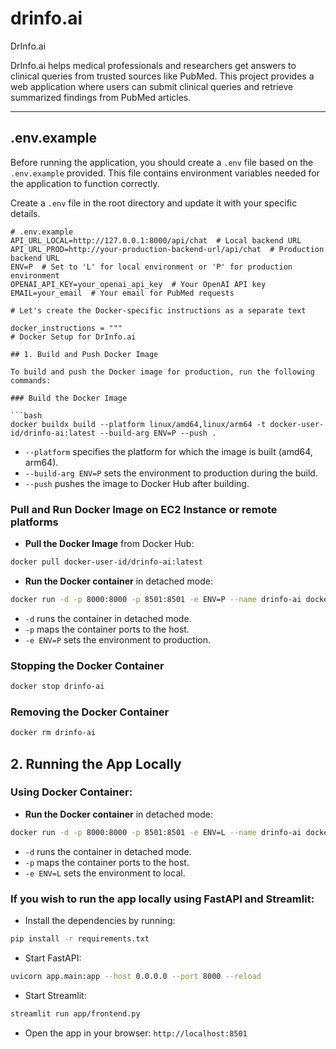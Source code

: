 # drinfo.ai
DrInfo.ai

DrInfo.ai helps medical professionals and researchers get answers to clinical queries from trusted sources like PubMed. This project provides a web application where users can submit clinical queries and retrieve summarized findings from PubMed articles.

---

## .env.example

Before running the application, you should create a `.env` file based on the `.env.example` provided. This file contains environment variables needed for the application to function correctly.

Create a `.env` file in the root directory and update it with your specific details.

```env
# .env.example
API_URL_LOCAL=http://127.0.0.1:8000/api/chat  # Local backend URL
API_URL_PROD=http://your-production-backend-url/api/chat  # Production backend URL
ENV=P  # Set to 'L' for local environment or 'P' for production environment
OPENAI_API_KEY=your_openai_api_key  # Your OpenAI API key
EMAIL=your_email  # Your email for PubMed requests

# Let's create the Docker-specific instructions as a separate text

docker_instructions = """
# Docker Setup for DrInfo.ai

## 1. Build and Push Docker Image

To build and push the Docker image for production, run the following commands:

### Build the Docker Image

```bash
docker buildx build --platform linux/amd64,linux/arm64 -t docker-user-id/drinfo-ai:latest --build-arg ENV=P --push .
```

- `--platform` specifies the platform for which the image is built (amd64, arm64).
- `--build-arg ENV=P` sets the environment to production during the build.
- `--push` pushes the image to Docker Hub after building.

### Pull and Run Docker Image on EC2 Instance or remote platforms

- **Pull the Docker Image** from Docker Hub:
```bash
docker pull docker-user-id/drinfo-ai:latest
```

- **Run the Docker container** in detached mode:
```bash
docker run -d -p 8000:8000 -p 8501:8501 -e ENV=P --name drinfo-ai docker-user-id/drinfo-ai:latest
```
- `-d` runs the container in detached mode.
- `-p` maps the container ports to the host.
- `-e ENV=P` sets the environment to production.



### Stopping the Docker Container
```bash
docker stop drinfo-ai
```

### Removing the Docker Container
```bash
docker rm drinfo-ai
```

## 2. Running the App Locally

### Using Docker Container:
- **Run the Docker container** in detached mode:
```bash
docker run -d -p 8000:8000 -p 8501:8501 -e ENV=L --name drinfo-ai docker-user-id/drinfo-ai:latest
```
- `-d` runs the container in detached mode.
- `-p` maps the container ports to the host.
- `-e ENV=L` sets the environment to local.

### If you wish to run the app locally using FastAPI and Streamlit:

- Install the dependencies by running:
```bash
pip install -r requirements.txt
```

- Start FastAPI:
```bash
uvicorn app.main:app --host 0.0.0.0 --port 8000 --reload
```

- Start Streamlit:
```bash
streamlit run app/frontend.py
```

- Open the app in your browser: `http://localhost:8501`



